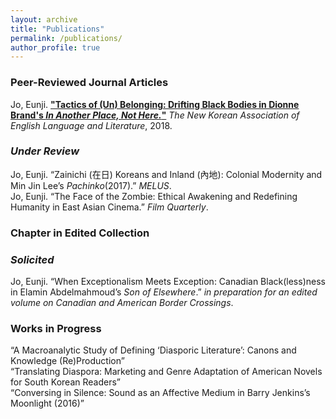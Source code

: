 ```yaml
---
layout: archive
title: "Publications"
permalink: /publications/
author_profile: true
---
```


### **Peer-Reviewed Journal Articles**  

Jo, Eunji. **["Tactics of (Un) Belonging: Drifting Black Bodies in Dionne Brand's *In Another Place, Not Here.*"](https://scholar.google.com/scholar?cluster=14745391888239651552&hl=en&as_sdt=0,31)** *The New Korean Association of English Language and Literature*, 2018.  

### _Under Review_
Jo, Eunji. “Zainichi (在日) Koreans and Inland (內地): Colonial Modernity and Min Jin Lee’s *Pachinko*(2017).” *MELUS*. \
Jo, Eunji. “The Face of the Zombie: Ethical Awakening and Redefining Humanity in East Asian Cinema.” *Film Quarterly*. 

### **Chapter in Edited Collection**  
### _Solicited_
Jo, Eunji. “When Exceptionalism Meets Exception: Canadian Black(less)ness in Elamin Abdelmahmoud’s *Son of Elsewhere*.” *in preparation for an edited volume on Canadian and American Border Crossings*.

### **Works in Progress**  
“A Macroanalytic Study of Defining ‘Diasporic Literature’: Canons and Knowledge (Re)Production” \
“Translating Diaspora: Marketing and Genre Adaptation of American Novels for South Korean Readers” \
“Conversing in Silence: Sound as an Affective Medium in Barry Jenkins’s Moonlight (2016)”